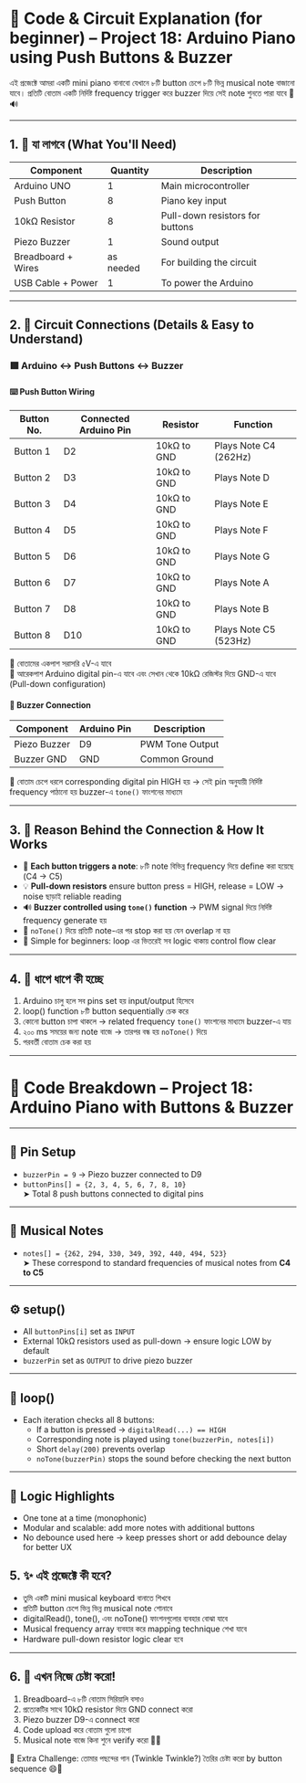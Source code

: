 # 🎼 Code & Circuit Explanation (for beginner) – Project 18: Arduino Piano using Push Buttons & Buzzer

এই প্রজেক্টে আমরা একটি mini piano বানাবো যেখানে ৮টি button চেপে ৮টি ভিন্ন musical note বাজানো যাবে। প্রতিটি বোতাম একটি নির্দিষ্ট frequency trigger করে buzzer দিয়ে সেই note শুনতে পারা যাবে 🎹🔊

---

## 1. 🎒 যা লাগবে (What You'll Need)

| Component             | Quantity | Description                       |
|------------------------|----------|-----------------------------------|
| Arduino UNO           | 1        | Main microcontroller              |
| Push Button           | 8        | Piano key input                   |
| 10kΩ Resistor         | 8        | Pull-down resistors for buttons   |
| Piezo Buzzer          | 1        | Sound output                      |
| Breadboard + Wires    | as needed| For building the circuit          |
| USB Cable + Power     | 1        | To power the Arduino              |

---

## 2. 🔌 Circuit Connections (Details & Easy to Understand)

### 🟥 Arduino ↔ Push Buttons ↔ Buzzer

#### ⌨️ Push Button Wiring

| Button No. | Connected Arduino Pin | Resistor | Function                       |
|------------|------------------------|----------|--------------------------------|
| Button 1   | D2                     | 10kΩ to GND | Plays Note C4 (262Hz)        |
| Button 2   | D3                     | 10kΩ to GND | Plays Note D                 |
| Button 3   | D4                     | 10kΩ to GND | Plays Note E                 |
| Button 4   | D5                     | 10kΩ to GND | Plays Note F                 |
| Button 5   | D6                     | 10kΩ to GND | Plays Note G                 |
| Button 6   | D7                     | 10kΩ to GND | Plays Note A                 |
| Button 7   | D8                     | 10kΩ to GND | Plays Note B                 |
| Button 8   | D10                    | 10kΩ to GND | Plays Note C5 (523Hz)        |

📌 বোতামের একপাশ সরাসরি ৫V-এ যাবে  
📌 আরেকপাশ Arduino digital pin-এ যাবে এবং সেখান থেকে 10kΩ রেজিস্টর দিয়ে GND-এ যাবে (Pull-down configuration)

#### 🔔 Buzzer Connection

| Component   | Arduino Pin | Description      |
|-------------|--------------|------------------|
| Piezo Buzzer| D9           | PWM Tone Output  |
| Buzzer GND  | GND          | Common Ground    |

📌 বোতাম চেপে ধরলে corresponding digital pin HIGH হয় → সেই pin অনুযায়ী নির্দিষ্ট frequency পাঠানো হয় buzzer-এ `tone()` ফাংশনের মাধ্যমে

---

## 3. 🧠 Reason Behind the Connection & How It Works

- 🎹 **Each button triggers a note**: ৮টি note বিভিন্ন frequency দিয়ে define করা হয়েছে (C4 → C5)  
- 💡 **Pull-down resistors** ensure button press = HIGH, release = LOW → noise ছাড়াই reliable reading  
- 🔊 **Buzzer controlled using `tone()` function** → PWM signal দিয়ে নির্দিষ্ট frequency generate হয়  
- 🎼 `noTone()` দিয়ে প্রতিটি note-এর পর stop করা হয় যেন overlap না হয়  
- 🧩 Simple for beginners: loop এর ভিতরেই সব logic থাকায় control flow clear

---

## 4. 📝 ধাপে ধাপে কী হচ্ছে

1. Arduino চালু হলে সব pins set হয় input/output হিসেবে  
2. loop() function ৮টি button sequentially চেক করে  
3. কোনো button চাপা থাকলে → related frequency `tone()` ফাংশনের মাধ্যমে buzzer-এ যায়  
4. ২০০ ms সময়ের জন্য note বাজে → তারপর বন্ধ হয় `noTone()` দিয়ে  
5. পরবর্তী বোতাম চেক করা হয়

---

# 📘 Code Breakdown – Project 18: Arduino Piano with Buttons & Buzzer

---

## 🔌 Pin Setup

- `buzzerPin = 9` → Piezo buzzer connected to D9  
- `buttonPins[] = {2, 3, 4, 5, 6, 7, 8, 10}`  
  ➤ Total 8 push buttons connected to digital pins

---

## 🎼 Musical Notes

- `notes[] = {262, 294, 330, 349, 392, 440, 494, 523}`  
  ➤ These correspond to standard frequencies of musical notes from **C4 to C5**

---

## ⚙️ setup()

- All `buttonPins[i]` set as `INPUT`  
- External 10kΩ resistors used as pull-down → ensure logic LOW by default  
- `buzzerPin` set as `OUTPUT` to drive piezo buzzer

---

## 🔁 loop()

- Each iteration checks all 8 buttons:
  - If a button is pressed → `digitalRead(...) == HIGH`
  - Corresponding note is played using `tone(buzzerPin, notes[i])`
  - Short `delay(200)` prevents overlap
  - `noTone(buzzerPin)` stops the sound before checking the next button

---

## 🧠 Logic Highlights

- One tone at a time (monophonic)  
- Modular and scalable: add more notes with additional buttons  
- No debounce used here → keep presses short or add debounce delay for better UX



## 5. ✨ এই প্রজেক্টে কী হবে?

- তুমি একটি mini musical keyboard বানাতে শিখবে  
- প্রতিটি button চেপে ভিন্ন ভিন্ন musical note শোনাবে  
- digitalRead(), tone(), এবং noTone() ফাংশনগুলোর ব্যবহার বোঝা যাবে  
- Musical frequency array ব্যবহার করে mapping technique শেখা যাবে  
- Hardware pull-down resistor logic clear হবে

---

## 6. 🚦 এখন নিজে চেষ্টা করো!

1. Breadboard-এ ৮টি বোতাম সিরিয়ালি বসাও  
2. প্রত্যেকটির সাথে 10kΩ resistor দিয়ে GND connect করো  
3. Piezo buzzer D9-এ connect করো  
4. Code upload করে বোতাম গুলো চাপো  
5. Musical note বাজে কিনা শুনে verify করো 🎵🎶  

🎯 Extra Challenge: তোমার পছন্দের গান (Twinkle Twinkle?) তৈরির চেষ্টা করো by button sequence 😄🎼

